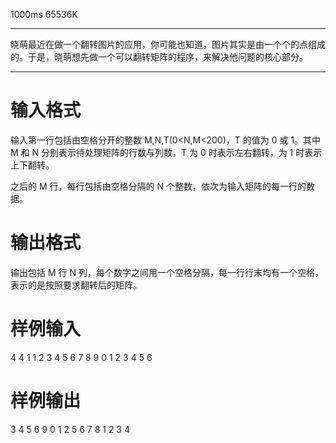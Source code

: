  1000ms  65536K
****************
晓萌最近在做一个翻转图片的应用，你可能也知道，图片其实是由一个个的点组成的。于是，晓萌想先做一个可以翻转矩阵的程序，来解决他问题的核心部分。

****************

# **输入格式**

输入第一行包括由空格分开的整数 M,N,T(0<N,M<200)，T 的值为 0 或 1。其中 M 和 N 分别表示待处理矩阵的行数与列数，T 为 0 时表示左右翻转，为 1 时表示上下翻转。

之后的 M 行，每行包括由空格分隔的 N 个整数，依次为输入矩阵的每一行的数据。

# **输出格式**

输出包括 M 行 N 列，每个数字之间用一个空格分隔，每一行行末均有一个空格，表示的是按照要求翻转后的矩阵。

# **样例输入**

4 4 1
1 2 3 4
5 6 7 8
9 0 1 2
3 4 5 6

# **样例输出**

3 4 5 6 
9 0 1 2 
5 6 7 8 
1 2 3 4 
